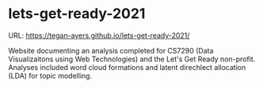 # lets-get-ready-2021

URL: https://tegan-ayers.github.io/lets-get-ready-2021/

Website documenting an analysis completed for CS7290 (Data Visualizaitons using Web Technologies) and the Let's Get Ready non-profit. Analyses included word cloud formations and latent direchlect allocation (LDA) for topic modelling.

